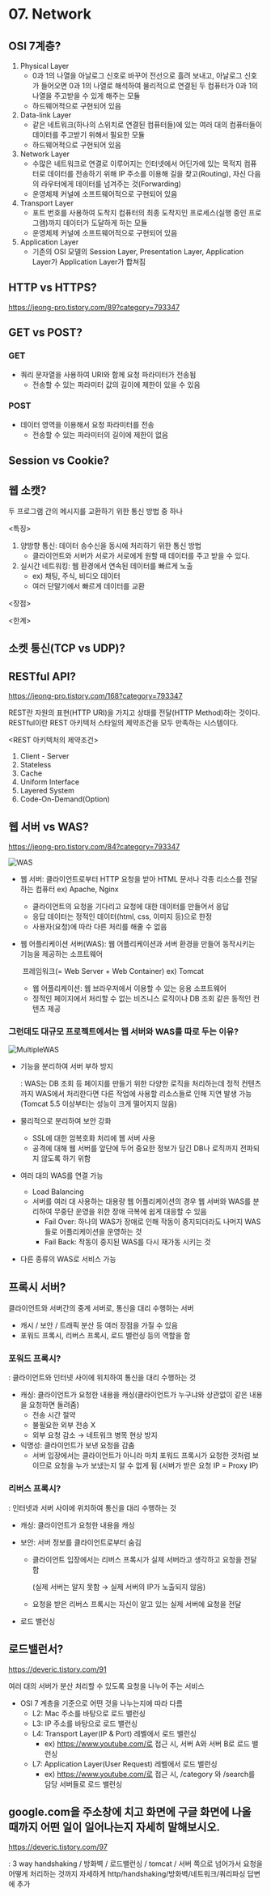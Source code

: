 # 07. Network

## OSI 7계층?

1. Physical Layer
   * 0과 1의 나열을 아날로그 신호로 바꾸어 전선으로 흘려 보내고, 아날로그 신호가 들어오면 0과 1의 나열로 해석하여 물리적으로 연결된 두 컴퓨터가 0과 1의 나열을 주고받을 수 있게 해주는 모듈
   * 하드웨어적으로 구현되어 있음
2. Data-link Layer
   * 같은 네트워크(하나의 스위치로 연결된 컴퓨터들)에 있는 여러 대의 컴퓨터들이 데이터를 주고받기 위해서 필요한 모듈
   * 하드웨어적으로 구현되어 있음
3. Network Layer
   * 수많은 네트워크로 연결로 이루어지는 인터넷에서 어딘가에 있는 목적지 컴퓨터로 데이터를 전송하기 위해 IP 주소를 이용해 길을 찾고(Routing), 자신 다음의 라우터에게 데이터를 넘겨주는 것(Forwarding)
   * 운영체제 커널에 소프트웨어적으로 구현되어 있음
4. Transport Layer
   * 포트 번호를 사용하여 도착지 컴퓨터의 최종 도착지인 프로세스(실행 중인 프로그램)까지 데이터가 도달하게 하는 모듈
   * 운영체제 커널에 소프트웨어적으로 구현되어 있음
5. Application Layer
   * 기존의 OSI 모델의 Session Layer, Presentation Layer, Application Layer가 Application Layer가 합쳐짐



## HTTP vs HTTPS?

https://jeong-pro.tistory.com/89?category=793347



## GET vs POST?

### GET

* 쿼리 문자열을 사용하여 URI와 함께 요청 파라미터가 전송됨
  * 전송할 수 있는 파라미터 값의 길이에 제한이 있을 수 있음



### POST

* 데이터 영역을 이용해서 요청 파라미터를 전송
  * 전송할 수 있는 파라미터의 길이에 제한이 없음



## Session vs Cookie?



## 웹 소캣?

두 프로그램 간의 메시지를 교환하기 위한 통신 방법 중 하나

<특징>

1. 양방향 통신: 데이터 송수신을 동시에 처리하기 위한 통신 방법
   * 클라이언트와 서버가 서로가 서로에게 원할 때 데이터를 주고 받을 수 있다.
2. 실시간 네트워킹: 웹 환경에서 연속된 데이터를 빠르게 노출
   * ex) 채팅, 주식, 비디오 데이터
   * 여러 단말기에서 빠르게 데이터를 교환

<장점>

<한계>



## 소켓 통신(TCP vs UDP)?



## RESTful API?

https://jeong-pro.tistory.com/168?category=793347

REST란 자원의 표현(HTTP URI)을 가지고 상태를 전달(HTTP Method)하는 것이다. RESTful이란 REST 아키텍처 스타일의 제약조건을 모두 만족하는 시스템이다.

<REST 아키텍처의 제약조건>

1. Client - Server
2. Stateless
3. Cache
4. Uniform Interface
5. Layered System
6. Code-On-Demand(Option)



## 웹 서버 vs WAS?

https://jeong-pro.tistory.com/84?category=793347

![WAS](../images/WAS.png)

* 웹 서버: 클라이언트로부터 HTTP 요청을 받아 HTML 문서나 각종 리소스를 전달하는 컴퓨터 ex) Apache, Nginx

  * 클라이언트의 요청을 기다리고 요청에 대한 데이터를 만들어서 응답
  * 응답 데이터는 정적인 데이터(html, css, 이미지 등)으로 한정
  * 사용자(요청)에 따라 다른 처리를 해줄 수 없음

* 웹 어플리케이션 서버(WAS): 웹 어플리케이션과 서버 환경을 만들어 동작시키는 기능을 제공하는 소프트웨어

  ​											   프레임워크(= Web Server + Web Container) ex) Tomcat

  * 웹 어플리케이션: 웹 브라우저에서 이용할 수 있는 응용 소프트웨어
  * 정적인 페이지에서 처리할 수 없는 비즈니스 로직이나 DB 조회 같은 동적인 컨텐츠 제공

### 그런데도 대규모 프로젝트에서는 웹 서버와 WAS를 따로 두는 이유?

![MultipleWAS](../images/MultipleWAS.png)

* 기능을 분리하여 서버 부하 방지

  : WAS는 DB 조회 등 페이지를 만들기 위한 다양한 로직을 처리하는데 정적 컨텐츠까지 WAS에서 처리한다면 다른 작업에 사용할 리소스들로 인해 지연 발생 가능 (Tomcat 5.5 이상부터는 성능이 크게 떨어지지 않음)

* 물리적으로 분리하여 보안 강화

  * SSL에 대한 암복호화 처리에 웹 서버 사용
  * 공격에 대해 웹 서버를 앞단에 두어 중요한 정보가 담긴 DB나 로직까지 전파되지 않도록 하기 위함

* 여러 대의 WAS를 연결 가능

  * Load Balancing
  * 서버를 여러 대 사용하는 대용량 웹 어플리케이션의 경우 웹 서버와 WAS를 분리하여 무중단 운영을 위한 장애 극복에 쉽게 대응할 수 있음
    * Fail Over: 하나의 WAS가 장애로 인해 작동이 중지되더라도 나머지 WAS들로 어플리케이션을 운영하는 것
    * Fail Back: 작동이 중지된 WAS를 다시 재가동 시키는 것
* 다른 종류의 WAS로 서비스 가능



## 프록시 서버?

클라이언트와 서버간의 중계 서버로, 통신을 대리 수행하는 서버

* 캐시 / 보안 / 트래픽 분산 등 여러 장점을 가질 수 있음
* 포워드 프록시, 리버스 프록시, 로드 밸런싱 등의 역할을 함

### 포워드 프록시?

: 클라이언트와 인터넷 사이에 위치하여 통신을 대리 수행하는 것

* 캐싱: 클라이언트가 요청한 내용을 캐싱(클라이언트가 누구냐와 상관없이 같은 내용을 요청하면 돌려줌)
  * 전송 시간 절약
  * 불필요한 외부 전송 X
  * 외부 요청 감소 → 네트워크 병목 현상 방지
* 익명성: 클라이언트가 보낸 요청을 감춤
  * 서버 입장에서는 클라이언트가 아니라 마치 포워드 프록시가 요청한 것처럼 보이므로 요청을 누가 보냈는지 알 수 없게 됨 (서버가 받은 요청 IP = Proxy IP)

### 리버스 프록시?

: 인터넷과 서버 사이에 위치하여 통신을 대리 수행하는 것

* 캐싱: 클라이언트가 요청한 내용을 캐싱

* 보안: 서버 정보를 클라이언트로부터 숨김

  * 클라이언트 입장에서는 리버스 프록시가 실제 서버라고 생각하고 요청을 전달함

    (실제 서버는 알지 못함 → 실제 서버의 IP가 노출되지 않음)

  * 요청을 받은 리버스 프록시는 자신이 알고 있는 실제 서버에 요청을 전달

* 로드 밸런싱



## 로드밸런서?

https://deveric.tistory.com/91

여러 대의 서버가 분산 처리할 수 있도록 요청을 나누어 주는 서비스

* OSI 7 계층을 기준으로 어떤 것을 나누는지에 따라 다름
  * L2: Mac 주소를 바탕으로 로드 밸런싱
  * L3: IP 주소를 바탕으로 로드 밸런싱
  * L4: Transport Layer(IP & Port) 레벨에서 로드 밸런싱
    * ex) https://www.youtube.com/로 접근 시, 서버 A와 서버 B로 로드 밸런싱
  * L7: Application Layer(User Request) 레벨에서 로드 밸런싱
    * ex) https://www.youtube.com/로 접근 시, /category 와 /search를 담당 서버들로 로드 밸런싱





## google.com을 주소창에 치고 화면에 구글 화면에 나올 때까지 어떤 일이 일어나는지 자세히 말해보시오.

https://deveric.tistory.com/97

: 3 way handshaking / 방화벽 / 로드밸런싱 / tomcat / 서버 쪽으로 넘어가서 요청을 어떻게 처리하는 것까지 자세하게 http/handshaking/방화벽/네트워크/쿼리파싱 답변에 추가